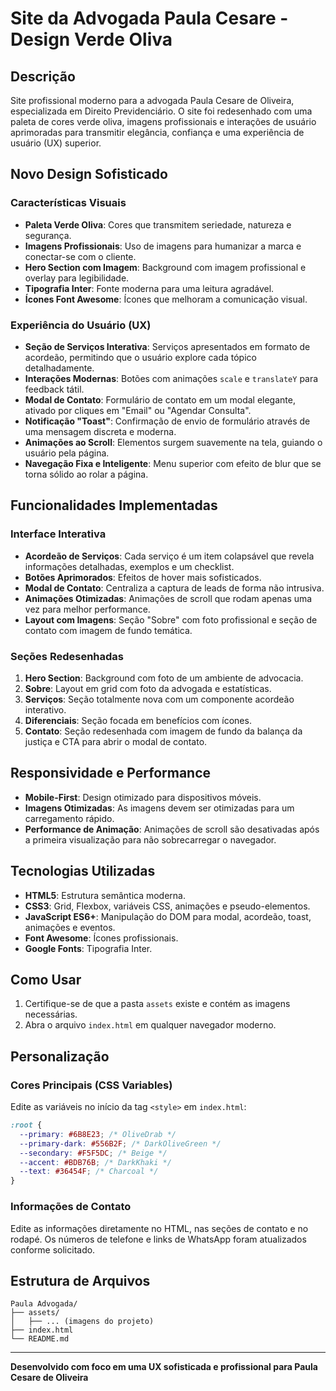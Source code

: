 # Site da Advogada Paula Cesare - Design Verde Oliva

## Descrição

Site profissional moderno para a advogada Paula Cesare de Oliveira, especializada em Direito Previdenciário. O site foi redesenhado com uma paleta de cores verde oliva, imagens profissionais e interações de usuário aprimoradas para transmitir elegância, confiança e uma experiência de usuário (UX) superior.

##  **Novo Design Sofisticado**

### **Características Visuais**
- **Paleta Verde Oliva**: Cores que transmitem seriedade, natureza e segurança.
- **Imagens Profissionais**: Uso de imagens para humanizar a marca e conectar-se com o cliente.
- **Hero Section com Imagem**: Background com imagem profissional e overlay para legibilidade.
- **Tipografia Inter**: Fonte moderna para uma leitura agradável.
- **Ícones Font Awesome**: Ícones que melhoram a comunicação visual.

### **Experiência do Usuário (UX)**
- **Seção de Serviços Interativa**: Serviços apresentados em formato de acordeão, permitindo que o usuário explore cada tópico detalhadamente.
- **Interações Modernas**: Botões com animações `scale` e `translateY` para feedback tátil.
- **Modal de Contato**: Formulário de contato em um modal elegante, ativado por cliques em "Email" ou "Agendar Consulta".
- **Notificação "Toast"**: Confirmação de envio de formulário através de uma mensagem discreta e moderna.
- **Animações ao Scroll**: Elementos surgem suavemente na tela, guiando o usuário pela página.
- **Navegação Fixa e Inteligente**: Menu superior com efeito de blur que se torna sólido ao rolar a página.

##  **Funcionalidades Implementadas**

### **Interface Interativa**
- **Acordeão de Serviços**: Cada serviço é um item colapsável que revela informações detalhadas, exemplos e um checklist.
- **Botões Aprimorados**: Efeitos de hover mais sofisticados.
- **Modal de Contato**: Centraliza a captura de leads de forma não intrusiva.
- **Animações Otimizadas**: Animações de scroll que rodam apenas uma vez para melhor performance.
- **Layout com Imagens**: Seção "Sobre" com foto profissional e seção de contato com imagem de fundo temática.

### **Seções Redesenhadas**
1. **Hero Section**: Background com foto de um ambiente de advocacia.
2. **Sobre**: Layout em grid com foto da advogada e estatísticas.
3. **Serviços**: Seção totalmente nova com um componente acordeão interativo.
4. **Diferenciais**: Seção focada em benefícios com ícones.
5. **Contato**: Seção redesenhada com imagem de fundo da balança da justiça e CTA para abrir o modal de contato.

##  **Responsividade e Performance**

- **Mobile-First**: Design otimizado para dispositivos móveis.
- **Imagens Otimizadas**: As imagens devem ser otimizadas para um carregamento rápido.
- **Performance de Animação**: Animações de scroll são desativadas após a primeira visualização para não sobrecarregar o navegador.

##  **Tecnologias Utilizadas**

- **HTML5**: Estrutura semântica moderna.
- **CSS3**: Grid, Flexbox, variáveis CSS, animações e pseudo-elementos.
- **JavaScript ES6+**: Manipulação do DOM para modal, acordeão, toast, animações e eventos.
- **Font Awesome**: Ícones profissionais.
- **Google Fonts**: Tipografia Inter.

##  **Como Usar**

1.  Certifique-se de que a pasta `assets` existe e contém as imagens necessárias.
2.  Abra o arquivo `index.html` em qualquer navegador moderno.

##  **Personalização**

### **Cores Principais (CSS Variables)**
Edite as variáveis no início da tag `<style>` em `index.html`:
```css
:root {
  --primary: #6B8E23; /* OliveDrab */
  --primary-dark: #556B2F; /* DarkOliveGreen */
  --secondary: #F5F5DC; /* Beige */
  --accent: #BDB76B; /* DarkKhaki */
  --text: #36454F; /* Charcoal */
}
```

### **Informações de Contato**
Edite as informações diretamente no HTML, nas seções de contato e no rodapé. Os números de telefone e links de WhatsApp foram atualizados conforme solicitado.

##  **Estrutura de Arquivos**

```
Paula Advogada/
├── assets/
│   ├── ... (imagens do projeto)
├── index.html
└── README.md
```

---

**Desenvolvido com foco em uma UX sofisticada e profissional para Paula Cesare de Oliveira** 
